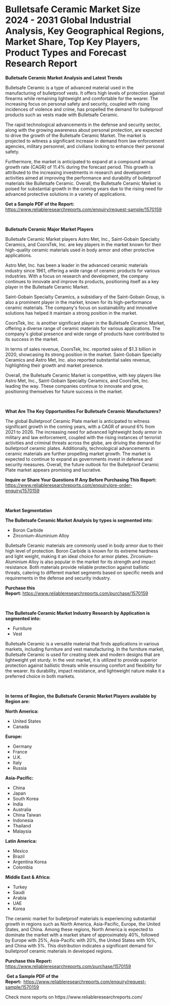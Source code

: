 <p><h1>Bulletsafe Ceramic Market Size 2024 - 2031 Global Industrial Analysis, Key Geographical Regions, Market Share, Top Key Players, Product Types and Forecast Research Report</h1></p><p><strong>Bulletsafe Ceramic Market Analysis and Latest Trends</strong></p>
<p><p>Bulletsafe Ceramic is a type of advanced material used in the manufacturing of bulletproof vests. It offers high levels of protection against firearms while remaining lightweight and comfortable for the wearer. The increasing focus on personal safety and security, coupled with rising incidences of violence and crime, has propelled the demand for bulletproof products such as vests made with Bulletsafe Ceramic.</p><p>The rapid technological advancements in the defense and security sector, along with the growing awareness about personal protection, are expected to drive the growth of the Bulletsafe Ceramic Market. The market is projected to witness a significant increase in demand from law enforcement agencies, military personnel, and civilians looking to enhance their personal safety.</p><p>Furthermore, the market is anticipated to expand at a compound annual growth rate (CAGR) of 11.4% during the forecast period. This growth is attributed to the increasing investments in research and development activities aimed at improving the performance and durability of bulletproof materials like Bulletsafe Ceramic. Overall, the Bulletsafe Ceramic Market is poised for substantial growth in the coming years due to the rising need for advanced protective solutions in a variety of applications.</p></p>
<p><strong>Get a Sample PDF of the Report:&nbsp;</strong> <a href="https://www.reliableresearchreports.com/enquiry/request-sample/1570159">https://www.reliableresearchreports.com/enquiry/request-sample/1570159</a></p>
<p>&nbsp;</p>
<p><strong>Bulletsafe Ceramic Major Market Players</strong></p>
<p><p>Bulletsafe Ceramic Market players Astro Met, Inc., Saint-Gobain Specialty Ceramics, and CoorsTek, Inc. are key players in the market known for their high-quality ceramic materials used in body armor and other protective applications. </p><p>Astro Met, Inc. has been a leader in the advanced ceramic materials industry since 1961, offering a wide range of ceramic products for various industries. With a focus on research and development, the company continues to innovate and improve its products, positioning itself as a key player in the Bulletsafe Ceramic Market.</p><p>Saint-Gobain Specialty Ceramics, a subsidiary of the Saint-Gobain Group, is also a prominent player in the market, known for its high-performance ceramic materials. The company's focus on sustainability and innovative solutions has helped it maintain a strong position in the market.</p><p>CoorsTek, Inc. is another significant player in the Bulletsafe Ceramic Market, offering a diverse range of ceramic materials for various applications. The company's global presence and wide range of products have contributed to its success in the market.</p><p>In terms of sales revenue, CoorsTek, Inc. reported sales of $1.3 billion in 2020, showcasing its strong position in the market. Saint-Gobain Specialty Ceramics and Astro Met, Inc. also reported substantial sales revenue, highlighting their growth and market presence.</p><p>Overall, the Bulletsafe Ceramic Market is competitive, with key players like Astro Met, Inc., Saint-Gobain Specialty Ceramics, and CoorsTek, Inc. leading the way. These companies continue to innovate and grow, positioning themselves for future success in the market.</p></p>
<p>&nbsp;</p>
<p><strong>What Are The Key Opportunities For Bulletsafe Ceramic Manufacturers?</strong></p>
<p><p>The global Bulletproof Ceramic Plate market is anticipated to witness significant growth in the coming years, with a CAGR of around 6% from 2021 to 2026. The increasing need for advanced lightweight body armor in military and law enforcement, coupled with the rising instances of terrorist activities and criminal threats across the globe, are driving the demand for bulletproof ceramic plates. Additionally, technological advancements in ceramic materials are further propelling market growth. The market is expected to continue to expand as governments invest in defense and security measures. Overall, the future outlook for the Bulletproof Ceramic Plate market appears promising and lucrative.</p></p>
<p><strong>Inquire or Share Your Questions If Any Before Purchasing This Report:</strong> <a href="https://www.reliableresearchreports.com/enquiry/pre-order-enquiry/1570159">https://www.reliableresearchreports.com/enquiry/pre-order-enquiry/1570159</a></p>
<p>&nbsp;</p>
<p><strong>Market Segmentation</strong></p>
<p><strong>The Bulletsafe Ceramic Market Analysis by types is segmented into:</strong></p>
<p><ul><li>Boron Carbide</li><li>Zirconium-Aluminium Alloy</li></ul></p>
<p><p>Bulletsafe Ceramic materials are commonly used in body armor due to their high level of protection. Boron Carbide is known for its extreme hardness and light weight, making it an ideal choice for armor plates. Zirconium-Aluminium Alloy is also popular in the market for its strength and impact resistance. Both materials provide reliable protection against ballistic threats, catering to different market segments based on specific needs and requirements in the defense and security industry.</p></p>
<p><strong>Purchase this Report:&nbsp;</strong><a href="https://www.reliableresearchreports.com/purchase/1570159">https://www.reliableresearchreports.com/purchase/1570159</a></p>
<p>&nbsp;</p>
<p><strong>The Bulletsafe Ceramic Market Industry Research by Application is segmented into:</strong></p>
<p><ul><li>Furniture</li><li>Vest</li></ul></p>
<p><p>Bulletsafe Ceramic is a versatile material that finds applications in various markets, including furniture and vest manufacturing. In the furniture market, Bulletsafe Ceramic is used for creating sleek and modern designs that are lightweight yet sturdy. In the vest market, it is utilized to provide superior protection against ballistic threats while ensuring comfort and flexibility for the wearer. Its durability, impact resistance, and lightweight nature make it a preferred choice in both markets.</p></p>
<p>&nbsp;</p>
<p><strong>In terms of Region, the Bulletsafe Ceramic Market Players available by Region are:</strong></p>
<p>
    <p> <strong> North America: </strong>
        <ul>
            <li>United States</li>
            <li>Canada</li>
        </ul>
        </p> 
    <p> <strong> Europe: </strong>
        <ul>
            <li>Germany</li>
            <li>France</li>
            <li>U.K.</li>
            <li>Italy</li>
            <li>Russia</li>
        </ul>
        </p> 
    <p> <strong> Asia-Pacific: </strong>
        <ul>
            <li>China</li>
            <li>Japan</li>
            <li>South Korea</li>
            <li>India</li>
            <li>Australia</li>
            <li>China Taiwan</li>
            <li>Indonesia</li>
            <li>Thailand</li>
            <li>Malaysia</li>
        </ul>
        </p> 
    <p> <strong> Latin America: </strong>
        <ul>
            <li>Mexico</li>
            <li>Brazil</li>
            <li>Argentina Korea</li>
            <li>Colombia</li>
        </ul>
        </p> 
    <p> <strong> Middle East & Africa: </strong>
        <ul>
            <li>Turkey</li>
            <li>Saudi</li>
            <li>Arabia</li>
            <li>UAE</li>
            <li>Korea</li>
        </ul>
    </p>
    </p>
<p><p>The ceramic market for bulletproof materials is experiencing substantial growth in regions such as North America, Asia-Pacific, Europe, the United States, and China. Among these regions, North America is expected to dominate the market with a market share of approximately 40%, followed by Europe with 25%, Asia-Pacific with 20%, the United States with 10%, and China with 5%. This distribution indicates a significant demand for bulletproof ceramic materials in developed regions.</p></p>
<p><strong>Purchase this Report: </strong><a href="https://www.reliableresearchreports.com/purchase/1570159">https://www.reliableresearchreports.com/purchase/1570159</a></p>
<p>&nbsp;<strong>Get a Sample PDF of the Report:&nbsp;&nbsp;</strong><a href="https://www.reliableresearchreports.com/enquiry/request-sample/1570159">https://www.reliableresearchreports.com/enquiry/request-sample/1570159</a></p>
<p><strong></strong></p>
<p>Check more reports on https://www.reliableresearchreports.com/</p>